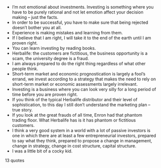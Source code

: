  - I’m not emotional about investments. Investing is something where you have to be purely rational and not let emotion affect your decision making – just the facts.
 - In order to be successful, you have to make sure that being rejected doesn’t bother you at all.
 - Experience is making mistakes and learning from them.
 - If I believe that I am right, I will take it to the end of the earth until I am proven right.
 - You can learn investing by reading books.
 - Herbalife: the customers are fictitious, the business opportunity is a scam, the university degree is a fraud.
 - I am always prepared to do the right thing regardless of what other people think.
 - Short-term market and economic prognostication is largely a fool’s errand, we invest according to a strategy that makes the need to rely on short-term market or economic assessments largely irrelevant.
 - Investing is a business where you can look very silly for a long period of time before you are proven right.
 - If you think of the typical Herbalife distributor and their level of sophistication, to this day I still don’t understand the marketing plan – true story.
 - If you look at the great frauds of all time, Enron had that phantom trading floor. What Herbalife has is it has phantom or fictitious customers.
 - I think a very good system in a world with a lot of passive investors is one in which there are at least a few entrepreneurial investors, prepared to say what they think, prepared to propose a change in management, change in strategy, change in cost structure, capital structure.
 - I was a little bit of a cocky kid.

13 quotes